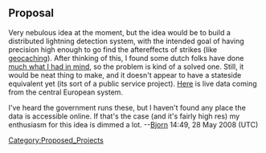## Proposal

Very nebulous idea at the moment, but the idea would be to build a
distributed lightning detection system, with the intended goal of having
precision high enough to go find the aftereffects of strikes (like
[geocaching](http://en.wikipedia.org/wiki/Geocaching)). After thinking
of this, I found some dutch folks have done [much what I had in
mind](http://members.home.nl/fkooiman/lightning/), so the problem is
kind of a solved one. Still, it would be neat thing to make, and it
doesn't appear to have a stateside equivalent yet (its sort of a public
service project). [Here](http://www.blitzortung.org/) is live data
coming from the central European system.

I've heard the government runs these, but I haven't found any place the
data is accessible online. If that's the case (and it's fairly high res)
my enthusiasm for this idea is dimmed a lot.
--[Bjorn](User:Bjorn) 14:49, 28 May 2008 (UTC)

[Category:Proposed_Projects](Category:Proposed_Projects)
